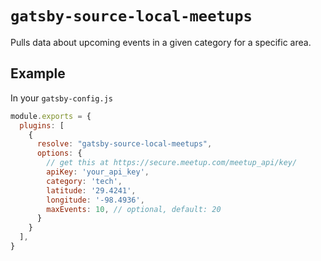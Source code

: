 # `gatsby-source-local-meetups`

Pulls data about upcoming events in a given category for a specific area.

## Example

In your `gatsby-config.js`
```js
module.exports = {
  plugins: [
    {
      resolve: "gatsby-source-local-meetups",
      options: {
        // get this at https://secure.meetup.com/meetup_api/key/  
        apiKey: 'your_api_key',
        category: 'tech',
        latitude: '29.4241',
        longitude: '-98.4936',
        maxEvents: 10, // optional, default: 20
      }
    }
  ],
}
```